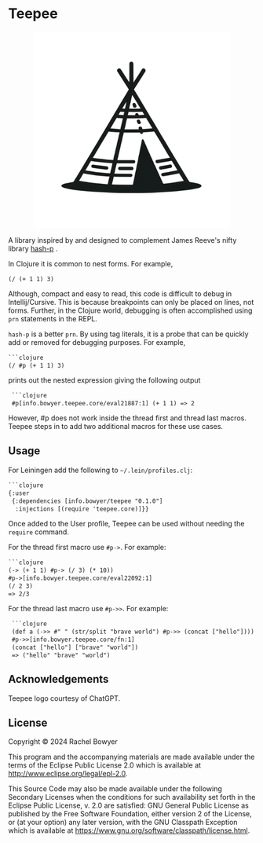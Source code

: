 # Teepee

<p align="center"><img src="https://github.com/rachbowyer/teepee/blob/main/teepee.png" alt="Stylised picture of a teepee drawn by ChatGPT" width="400"/></p>


A library inspired by and designed to complement James Reeve's nifty library 
[hash-p](https://github.com/weavejester/hashp) .

In Clojure it is common to nest forms. For example,

    (/ (+ 1 1) 3)

Although, compact and easy to read, this code is difficult to debug in Intellij/Cursive. This is 
because breakpoints can only be placed on lines, not forms. Further, in the Clojure world,
debugging is often accomplished using `prn` statements in the REPL.

`hash-p` is a better `prn`. By using tag literals, it is a probe that can be quickly 
add or removed for debugging purposes. For example,

    ```clojure
    (/ #p (+ 1 1) 3)

prints out the nested expression giving the following output

     ```clojure
     #p[info.bowyer.teepee.core/eval21887:1] (+ 1 1) => 2

However, #p does not work inside the thread first and thread last macros. Teepee steps in to
add two additional macros for these use cases.


## Usage

For Leiningen add the following to `~/.lein/profiles.clj`:

    ```clojure
    {:user
     {:dependencies [info.bowyer/teepee "0.1.0"]
      :injections [(require 'teepee.core)]}}

Once added to the User profile, Teepee can be used without needing the `require` command.

For the thread first macro use `#p->`. For example:

    ```clojure
    (-> (+ 1 1) #p-> (/ 3) (* 10))
    #p->[info.bowyer.teepee.core/eval22092:1]
    (/ 2 3)
    => 2/3


For the thread last macro use `#p->>`. For example:

     ```clojure
     (def a (->> #" " (str/split "brave world") #p->> (concat ["hello"])))
     #p->>[info.bowyer.teepee.core/fn:1]
     (concat ["hello"] ["brave" "world"])
     => ("hello" "brave" "world")


## Acknowledgements

Teepee logo courtesy of ChatGPT.


## License

Copyright © 2024 Rachel Bowyer

This program and the accompanying materials are made available under the
terms of the Eclipse Public License 2.0 which is available at
http://www.eclipse.org/legal/epl-2.0.

This Source Code may also be made available under the following Secondary
Licenses when the conditions for such availability set forth in the Eclipse
Public License, v. 2.0 are satisfied: GNU General Public License as published by
the Free Software Foundation, either version 2 of the License, or (at your
option) any later version, with the GNU Classpath Exception which is available
at https://www.gnu.org/software/classpath/license.html.

